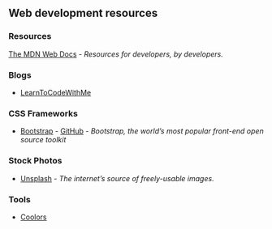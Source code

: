 ## Web development resources

### Resources
[The MDN Web Docs](https://developer.mozilla.org/) - *Resources for developers, by developers.*

### Blogs
* [LearnToCodeWithMe](https://learntocodewith.me/blog/)

### CSS Frameworks
* [Bootstrap](https://getbootstrap.com/) - [GitHub](https://github.com/twbs/bootstrap) - *Bootstrap, the world’s most popular front-end open source toolkit*

### Stock Photos
* [Unsplash](https://unsplash.com/) - *The internet’s source of freely-usable images.*

### Tools
* [Coolors](https://coolors.co/)
